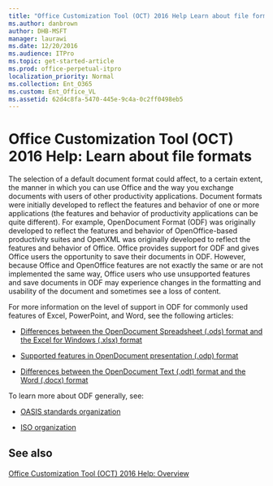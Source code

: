 ```yaml
---
title: "Office Customization Tool (OCT) 2016 Help Learn about file formats"
ms.author: danbrown
author: DHB-MSFT
manager: laurawi
ms.date: 12/20/2016
ms.audience: ITPro
ms.topic: get-started-article
ms.prod: office-perpetual-itpro
localization_priority: Normal
ms.collection: Ent_O365
ms.custom: Ent_Office_VL
ms.assetid: 62d4c8fa-5470-445e-9c4a-0c2ff0498eb5
---
```


# Office Customization Tool (OCT) 2016 Help: Learn about file formats

The selection of a default document format could affect, to a certain extent, the manner in which you can use Office and the way you exchange documents with users of other productivity applications. Document formats were initially developed to reflect the features and behavior of one or more applications (the features and behavior of productivity applications can be quite different). For example, OpenDocument Format (ODF) was originally developed to reflect the features and behavior of OpenOffice-based productivity suites and OpenXML was originally developed to reflect the features and behavior of Office. Office provides support for ODF and gives Office users the opportunity to save their documents in ODF. However, because Office and OpenOffice features are not exactly the same or are not implemented the same way, Office users who use unsupported features and save documents in ODF may experience changes in the formatting and usability of the document and sometimes see a loss of content.
  
For more information on the level of support in ODF for commonly used features of Excel, PowerPoint, and Word, see the following articles:
  
- [Differences between the OpenDocument Spreadsheet (.ods) format and the Excel for Windows (.xlsx) format](https://support.office.com/article/3db958c8-e0ac-49a5-9965-2c2f8afbd960)
    
- [Supported features in OpenDocument presentation (.odp) format](https://support.office.com/article/f6d5b015-a417-4096-bf61-a5c3f58d125f)
    
- [Differences between the OpenDocument Text (.odt) format and the Word (.docx) format](https://support.office.com/article/d9d51a92-56d1-4794-8b68-5efb57aebfdc)
    
To learn more about ODF generally, see:
  
- [OASIS standards organization](https://www.oasis-open.org/committees/tc_home.php?wg_abbrev=office)
    
- [ISO organization](https://www.iso.org/iso/home/store/catalogue_tc/catalogue_detail.md?csnumber=45245)
    
## See also

#### 

[Office Customization Tool (OCT) 2016 Help: Overview](oct-2016-help-overview.md)

